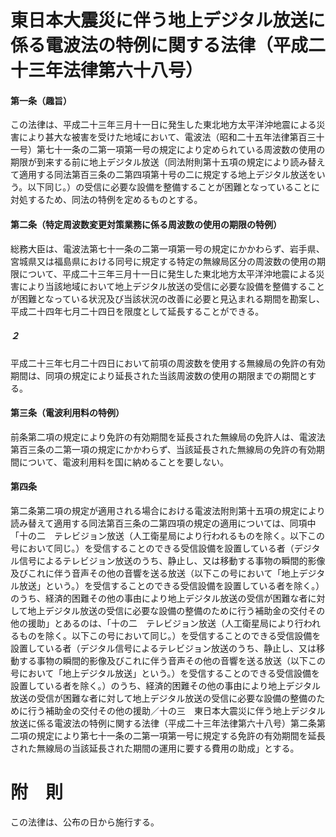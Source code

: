 # 東日本大震災に伴う地上デジタル放送に係る電波法の特例に関する法律（平成二十三年法律第六十八号）
#### 第一条（趣旨）
この法律は、平成二十三年三月十一日に発生した東北地方太平洋沖地震による災害により甚大な被害を受けた地域において、電波法（昭和二十五年法律第百三十一号）第七十一条の二第一項第一号の規定により定められている周波数の使用の期限が到来する前に地上デジタル放送（同法附則第十五項の規定により読み替えて適用する同法第百三条の二第四項第十号の二に規定する地上デジタル放送をいう。以下同じ。）の受信に必要な設備を整備することが困難となっていることに対処するため、同法の特例を定めるものとする。
#### 第二条（特定周波数変更対策業務に係る周波数の使用の期限の特例）
総務大臣は、電波法第七十一条の二第一項第一号の規定にかかわらず、岩手県、宮城県又は福島県における同号に規定する特定の無線局区分の周波数の使用の期限について、平成二十三年三月十一日に発生した東北地方太平洋沖地震による災害により当該地域において地上デジタル放送の受信に必要な設備を整備することが困難となっている状況及び当該状況の改善に必要と見込まれる期間を勘案し、平成二十四年七月二十四日を限度として延長することができる。
##### ２
平成二十三年七月二十四日において前項の周波数を使用する無線局の免許の有効期間は、同項の規定により延長された当該周波数の使用の期限までの期間とする。
#### 第三条（電波利用料の特例）
前条第二項の規定により免許の有効期間を延長された無線局の免許人は、電波法第百三条の二第一項の規定にかかわらず、当該延長された無線局の免許の有効期間について、電波利用料を国に納めることを要しない。
#### 第四条
第二条第二項の規定が適用される場合における電波法附則第十五項の規定により読み替えて適用する同法第百三条の二第四項の規定の適用については、同項中「十の二　テレビジョン放送（人工衛星局により行われるものを除く。以下この号において同じ。）を受信することのできる受信設備を設置している者（デジタル信号によるテレビジョン放送のうち、静止し、又は移動する事物の瞬間的影像及びこれに伴う音声その他の音響を送る放送（以下この号において「地上デジタル放送」という。）を受信することのできる受信設備を設置している者を除く。）のうち、経済的困難その他の事由により地上デジタル放送の受信が困難な者に対して地上デジタル放送の受信に必要な設備の整備のために行う補助金の交付その他の援助」とあるのは、「十の二　テレビジョン放送（人工衛星局により行われるものを除く。以下この号において同じ。）を受信することのできる受信設備を設置している者（デジタル信号によるテレビジョン放送のうち、静止し、又は移動する事物の瞬間的影像及びこれに伴う音声その他の音響を送る放送（以下この号において「地上デジタル放送」という。）を受信することのできる受信設備を設置している者を除く。）のうち、経済的困難その他の事由により地上デジタル放送の受信が困難な者に対して地上デジタル放送の受信に必要な設備の整備のために行う補助金の交付その他の援助／十の三　東日本大震災に伴う地上デジタル放送に係る電波法の特例に関する法律（平成二十三年法律第六十八号）第二条第二項の規定により第七十一条の二第一項第一号に規定する免許の有効期間を延長された無線局の当該延長された期間の運用に要する費用の助成」とする。
# 附　則
この法律は、公布の日から施行する。
